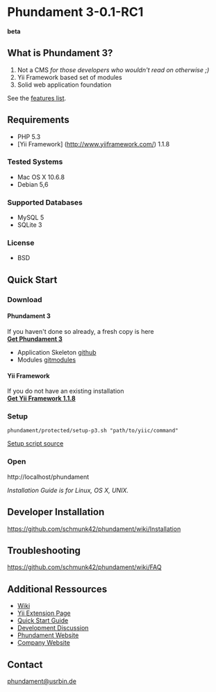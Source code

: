 Phundament 3-0.1-RC1
====================
**beta**

What is Phundament 3?
---------------------
 1.  Not a CMS *for those developers who wouldn't read on otherwise ;)*
 2.  Yii Framework based set of modules
 3.  Solid web application foundation

See the [features list](https://github.com/schmunk42/phundament/wiki/Features).

Requirements
------------
 *  PHP 5.3
 *  [Yii Framework] (http://www.yiiframework.com/) 1.1.8

### Tested Systems
 *  Mac OS X 10.6.8
 *  Debian 5,6

### Supported Databases
 *  MySQL 5
 *  SQLite 3

### License
 *  BSD


Quick Start
-----------

### Download
#### Phundament 3
If you haven't done so already, a fresh copy is here  
**[Get Phundament 3](https://github.com/schmunk42/phundament/downloads)**
  
  * Application Skeleton [github](https://github.com/schmunk42/phundament)
  * Modules [gitmodules](https://github.com/schmunk42/phundament/blob/master/.gitmodules)

#### Yii Framework
If you do not have an existing installation  
**[Get Yii Framework 1.1.8](http://yii.googlecode.com/files/yii-1.1.8.r3324.tar.gz)**


### Setup
```
phundament/protected/setup-p3.sh "path/to/yiic/command"
```
[Setup script source](https://github.com/schmunk42/phundament/blob/master/protected/setup-p3.sh)


### Open
http://localhost/phundament


*Installation Guide is for Linux, OS X, UNIX.*


Developer Installation
----------------------
https://github.com/schmunk42/phundament/wiki/Installation


Troubleshooting
---------------
https://github.com/schmunk42/phundament/wiki/FAQ


Additional Ressources
---------------------
 *  [Wiki](https://github.com/schmunk42/phundament/wiki/)
 *  [Yii Extension Page](http://www.yiiframework.com/extension/phundament/)
 *  [Quick Start Guide](https://github.com/schmunk42/phundament/wiki/Quick-Start)
 *  [Development Discussion](http://www.yiiframework.com/forum/index.php?/topic/17591-planning-yii-cms-a-different-approach/)
 *  [Phundament Website](http://phundament.com)
 *  [Company Website](http://herzogkommunikation.de)


Contact
-------
phundament@usrbin.de

